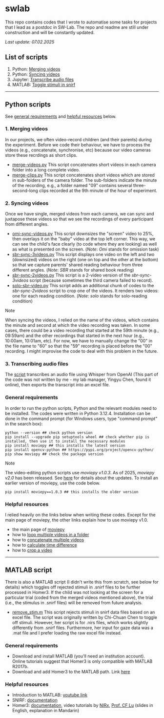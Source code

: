 # swlab
This repo contains codes that I wrote to automatise some tasks for projects that I lead as a postdoc in SW-Lab. The repo and readme are still under construction and will be constantly updated. 

_Last update: 07.02.2025_

## List of scripts
1. Python: [Merging videos](#1-merging-videos)
2. Python: [Syncing videos](#2-syncing-videos)
3. Jupyter: [Transcribe audio files](#3-transcribing-audio-files)
4. MATLAB: [Toggle stimuli in snirf](#matlab-script)

---

## Python scripts
See [general requirements](#general-requirements) and [helpful resources](#helpful-resources) below.
### 1. Merging videos
In our projects, we often video-record children (and their parents) during the experiment. Before we code their behaviour, we have to process the videos (e.g., concatenate, synchronise, etc) because our video cameras store these recrdings as short clips. 
   - [merge-videos.py](https://github.com/smy1/swlab/blob/main/peekaboo/merge-videos.py) This script concatenates short videos in each camera folder into a long complete video.
   - [merge-clips.py](https://github.com/smy1/swlab/blob/main/peekaboo/merge-clips.py) This script concatenates short videos which are stored in sub-folders of the camera folder. The sub-folders indicate the minute of the recording, e.g., a folder named "09" contains several three-second-long clips recorded at the 9th minute of the hour of experiment. 

### 2. Syncing videos
Once we have single, merged videos from each camera, we can sync and juxtapose these videos so that we see the recordings of every participant from different angles. 
   - [omi-sync-videos.py](https://github.com/smy1/swlab/blob/main/peekaboo/omi-sync-videos.py) This script downsizes the "screen" video to 25%, then overlays it on the "baby" video at the top left corner. This way, we can see the child's face clearly (to code where they are looking) as well as what is presented on the screen. (_Note_: _Omi_ stands for omission task)
   - [sbr-sync-3videos.py](https://github.com/smy1/swlab/blob/main/peekaboo/sbr-sync-3videos.py) This script displays one video on the left and two (downsized) videos on the right (one on top and the other at the bottom) so that we capture parents' shared reading behaviour from three different angles. (_Note_: _SBR_ stands for shared book reading)
   - [sbr-sync-2videos.py](https://github.com/smy1/swlab/blob/main/peekaboo/sbr-sync-2videos.py) This script is a 2-video version of the _sbr-sync-3videos_ script (because sometimes the third camera failed to record).
   - [solo-sbr-video.py](https://github.com/smy1/swlab/blob/main/mochi/solo-sbr-video.py) This script adds an additional chunk of codes to the _sbr-sync-2videos_ script to crop one of the videos. It renders two videos: one for each reading condition. (_Note_: _solo_ stands for solo-reading condition)

>[!NOTE]
>When syncing the videos, I relied on the name of the videos, which contains the minute and second at which the video recording was taken. In some cases, there could be a video recording that started at the 59th minute (e.g., 09:59am) and the other recordings that started in the next hour (e.g., 10:00am, 10:01am, etc). For now, we have to manually change the "00" in the file name to "60" so that the "59" recording is placed before the "00" recording. I might improvise the code to deal with this problem in the future.

### 3. Transcribing audio files
The [script](https://github.com/smy1/swlab/blob/main/peekaboo/audio2xlsx.ipynb) transcribes an audio file using Whisper from OpenAI (This part of the code was not written by me - my lab manager, Yingyu Chen, found it online), then exports the transcript into an excel file.

### General requirements
In order to run the python scripts, Python and the relevant modules need to be installed. The codes were written in Python 3.12.4.
Installation can be done in the command prompt (for Windows users, type "command prompt" in the search box):
```
python --version ## check python version
pip install --upgrade pip setuptools wheel ## check whether pip is installed, then use it to install the necessary modules
pip install moviepy ## this installs the latest version
pip install opencv-python ## https://pypi.org/project/opencv-python/
pip show moviepy ## check the package version
```
>[!NOTE]
>The video-editing python scripts use _moviepy v1.0.3_. As of 2025, _moviepy v2.0_ has been released. See [here](https://zulko.github.io/moviepy/getting_started/updating_to_v2.html) for details about the updates. To install an earlier version of moviepy, use the code below.
>```
>pip install moviepy==1.0.3 ## this installs the older version
>```

### Helpful resources
I relied heavily on the links below when writing these codes. Except for the main page of moviepy, the other links explain how to use moviepy v1.0.
- the main page of [moviepy](https://zulko.github.io/moviepy/)
- how to [loop multiple videos in a folder](https://stackoverflow.com/a/75788036)
- how to [concatenate multiple videos](https://www.geeksforgeeks.org/moviepy-concatenating-multiple-video-files/)
- how to [calculate time difference](https://www.geeksforgeeks.org/calculate-time-difference-in-python/)
- how to [crop a video](https://stackoverflow.com/a/74586686)

---

## MATLAB script
There is also a MATLAB script (I didn't write this from scratch, see below for details) which toggles off rejected stimuli in .snirf files to be further processed in Homer3. 
If the child was not looking at the screen for a particular trial (coded from the merged videos mentioned above), the trial (i.e., the stimulus in .snirf files) will be removed from future analysis.
   - [remove_stim.m](https://github.com/smy1/swlab/blob/main/peekaboo/remove_stim.m) This script rejects stimuli in snirf data files based on an excel file. The script was originally written by Chi-Chuan Chen to toggle off stimuli. However, her script is for .nirs files, which works slightly differently from .snirf files. Furthermore, her input for gaze data was a .mat file and I prefer loading the raw excel file instead.

### General requirements
- Download and install MATLAB (you'll need an institution account). Online tutorials suggest that Homer3 is only compatible with MATLAB R2017b.
- Download and add Homer3 to the MATLAB path. Link [here](https://github.com/BUNPC/Homer3/wiki/Download-and-Installation)

### Helpful resources
- Introduction to MATLAB: [youtube link](https://www.youtube.com/watch?v=MYRkBoojh_Y&list=PLx_IWc-RN82tw_J9nYqIc0tjvaMjowRVi&pp=iAQB)
- SNIRF: [documentation](https://github.com/fNIRS/snirf/blob/master/snirf_specification.md)
- Homer3: [documentation](https://github.com/BUNPC/Homer3/wiki/), video tutorials by [NIRx](https://www.youtube.com/watch?v=I_eH0_ed8I4),
  [Prof. CF Lu](https://www.youtube.com/watch?v=bHhn2vBXF0Y) (slides in English, explanation in Mandarin)
